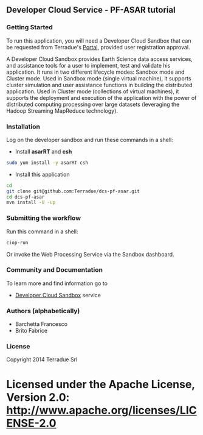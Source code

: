## Developer Cloud Service - PF-ASAR tutorial



### Getting Started 

To run this application, you will need a Developer Cloud Sandbox that can be requested from Terradue's [Portal](http://www.terradue.com/partners), provided user registration approval. 

A Developer Cloud Sandbox provides Earth Science data access services, and assistance tools for a user to implement, test and validate his application.
It runs in two different lifecycle modes: Sandbox mode and Cluster mode. 
Used in Sandbox mode (single virtual machine), it supports cluster simulation and user assistance functions in building the distributed application.
Used in Cluster mode (collections of virtual machines), it supports the deployment and execution of the application with the power of distributed computing processing over large datasets (leveraging the Hadoop Streaming MapReduce technology). 

### Installation 

Log on the developer sandbox and run these commands in a shell:

* Install **asarRT** and **csh**

```bash
sudo yum install -y asarRT csh
```

* Install this application

```bash
cd
git clone git@github.com:Terradue/dcs-pf-asar.git
cd dcs-pf-asar
mvn install -U -up
```

### Submitting the workflow

Run this command in a shell:

```bash
ciop-run
```

Or invoke the Web Processing Service via the Sandbox dashboard.

### Community and Documentation

To learn more and find information go to 

* [Developer Cloud Sandbox](http://docs.terradue.com/developer) service 

### Authors (alphabetically)

* Barchetta Francesco
* Brito Fabrice

### License

Copyright 2014 Terradue Srl

Licensed under the Apache License, Version 2.0: http://www.apache.org/licenses/LICENSE-2.0
=======

